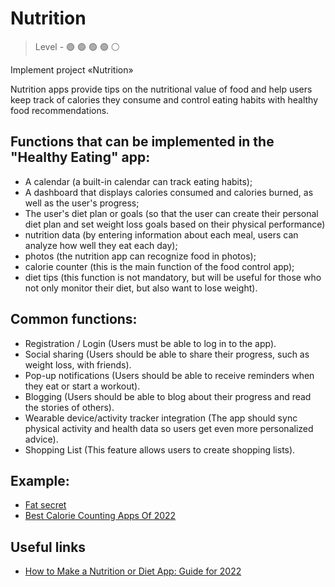 # Nutrition

> Level -  :green_circle: :green_circle: :green_circle: :green_circle: :white_circle:

Implement project «Nutrition»

Nutrition apps provide tips on the nutritional value of food and help users keep track of calories they consume and control eating habits with healthy food recommendations.

## Functions that can be implemented in the "Healthy Eating" app:

- A calendar (a built-in calendar can track eating habits);
- A dashboard that displays calories consumed and calories burned, as well as the user's progress;
- The user's diet plan or goals (so that the user can create their personal diet plan and set weight loss goals based on their physical performance)
- nutrition data (by entering information about each meal, users can analyze how well they eat each day);
- photos (the nutrition app can recognize food in photos);
- calorie counter (this is the main function of the food control app);
- diet tips (this function is not mandatory, but will be useful for those who not only monitor their diet, but also want to lose weight).

## Common functions:

- Registration / Login (Users must be able to log in to the app).
- Social sharing (Users should be able to share their progress, such as weight loss, with friends).
- Pop-up notifications (Users should be able to receive reminders when they eat or start a workout).
- Blogging (Users should be able to blog about their progress and read the stories of others).
- Wearable device/activity tracker integration (The app should sync physical activity and health data so users get even more personalized advice).
- Shopping List (This feature allows users to create shopping lists).

## Example:

- [Fat secret](https://mobile.fatsecret.com)
- [Best Calorie Counting Apps Of 2022](https://www.forbes.com/health/body/best-calorie-counting-apps/)

## Useful links

- [How to Make a Nutrition or Diet App: Guide for 2022](https://topflightapps.com/ideas/diet-and-nutrition-app-development/)
